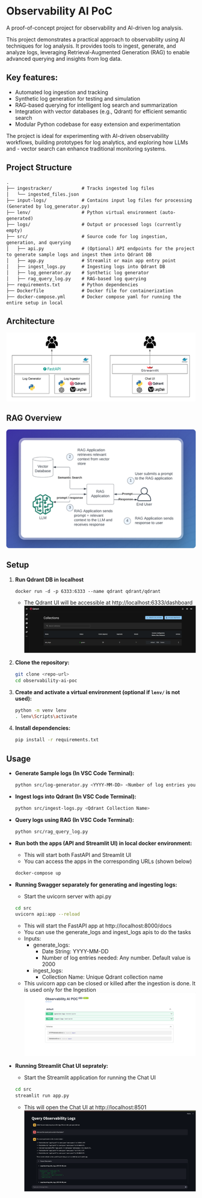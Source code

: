 # Observability AI PoC

A proof-of-concept project for observability and AI-driven log analysis.

This project demonstrates a practical approach to observability using AI techniques for log analysis. It provides tools to ingest, generate, and analyze logs, leveraging Retrieval-Augmented Generation (RAG) to enable advanced querying and insights from log data.

## Key features:

- Automated log ingestion and tracking
- Synthetic log generation for testing and simulation
- RAG-based querying for intelligent log search and summarization
- Integration with vector databases (e.g., Qdrant) for efficient semantic search
- Modular Python codebase for easy extension and experimentation

The project is ideal for experimenting with AI-driven observability workflows, building prototypes for log analytics, and exploring how LLMs and - vector search can enhance traditional monitoring systems.

## Project Structure

```
.
├── ingestracker/           # Tracks ingested log files
│   └── ingested_files.json
├── input-logs/             # Contains input log files for processing (Generated by log_generator.py)
├── lenv/                   # Python virtual environment (auto-generated)
├── logs/                   # Output or processed logs (currently empty)
├── src/                    # Source code for log ingestion, generation, and querying
│   ├── api.py              # (Optional) API endpoints for the project to generate sample logs and ingest them into Qdrant DB
│   ├── app.py              # Streamlit or main app entry point
│   ├── ingest_logs.py      # Ingesting logs into Qdrant DB
│   ├── log_generator.py    # Synthetic log generator
│   ├── rag_query_log.py    # RAG-based log querying
├── requirements.txt        # Python dependencies
├── Dockerfile              # Docker file for containerization
├── docker-compose.yml      # Docker compose yaml for running the entire setup in local
```

## Architecture

![Alt text](images/arch.png)

## RAG Overview

![Alt text](images/rag-overview.png)

## Setup

1. **Run Qdrant DB in localhost**
     ```
     docker run -d -p 6333:6333 --name qdrant qdrant/qdrant
     ```
	 - The Qdrant UI will be accessible at http://localhost:6333/dashboard
	![Alt text](images/qdrant-ui.png)

2. **Clone the repository:**
	 ```sh
	 git clone <repo-url>
	 cd observability-ai-poc
	 ```

3. **Create and activate a virtual environment (optional if `lenv/` is not used):**
	 ```sh
	 python -m venv lenv
	 . lenv\Scripts\activate
	 ```

4. **Install dependencies:**
	 ```sh
	 pip install -r requirements.txt
	 ```

## Usage

- **Generate Sample logs (In VSC Code Terminal):**
	```sh
	python src/log-generator.py <YYYY-MM-DD> <Number of log entries you need per file>
	```

- **Ingest logs into Qdrant (In VSC Code Terminal):**
	```sh
	python src/ingest-logs.py <Qdrant Collection Name>
	```

- **Query logs using RAG (In VSC Code Terminal):**
	```sh
	python src/rag_query_log.py
	```

- **Run both the apps (API and Streamlit UI) in local docker environment:**
    - This will start both FastAPI and Streamlit UI
	- You can access the apps in the corresponding URLs (shown below)
    ```sh
	docker-compose up
	```

- **Running Swagger separately for generating and ingesting logs:**
    - Start the uvicorn server with api.py 
    ```sh
	cd src
	uvicorn api:app --reload
	```
	- This will start the FastAPI app at http://localhost:8000/docs
	- You can use the generate_logs and ingest_logs apis to do the tasks
	- Inputs:
	  - generate_logs: 
	    - Date String: YYYY-MM-DD
		- Number of log entries needed: Any number. Default value is 2000
	  - ingest_logs:
	    - Collection Name: Unique Qdrant collection name
	- This uvicorn app can be closed or killed after the ingestion is done. It is used only for the Ingestion
    ![Alt text](images/log-api.png)

- **Running Streamlit Chat UI seprately:**
    - Start the Streamlit application for running the Chat UI
	```sh
	cd src
	streamlit run app.py
	```
	- This will open the Chat UI at http://localhost:8501
	![Alt text](images/streamlit-ui.png)



